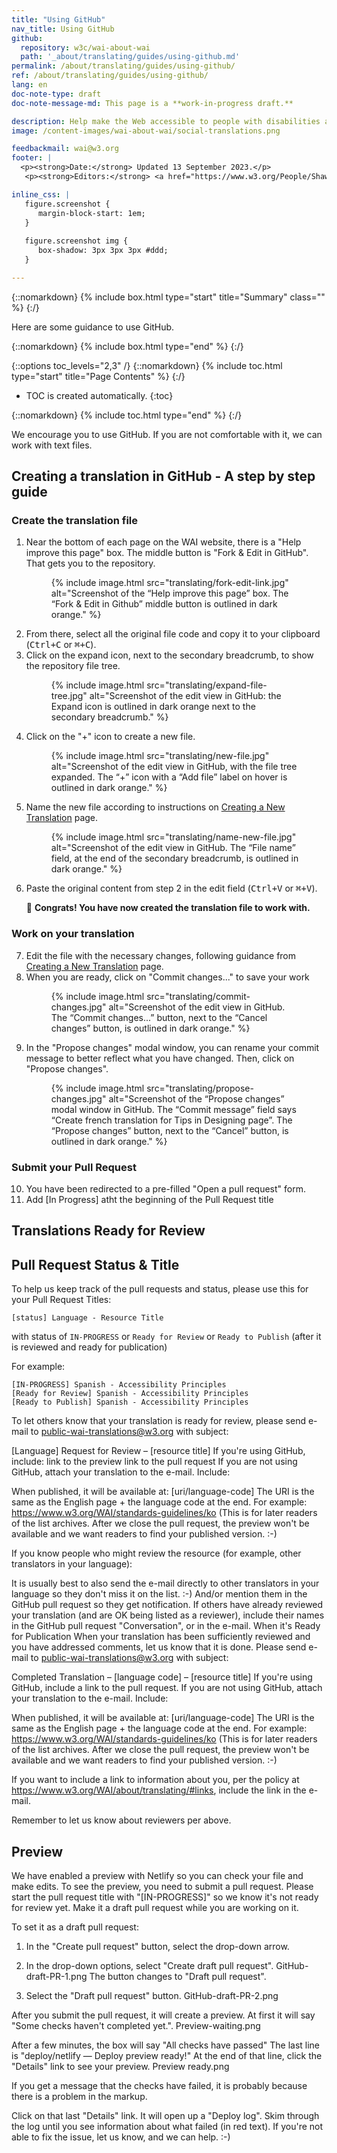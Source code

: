 ```yaml
---
title: "Using GitHub"
nav_title: Using GitHub
github:
  repository: w3c/wai-about-wai
  path: '_about/translating/guides/using-github.md'
permalink: /about/translating/guides/using-github/
ref: /about/translating/guides/using-github/
lang: en
doc-note-type: draft
doc-note-message-md: This page is a **work-in-progress draft.**

description: Help make the Web accessible to people with disabilities around the world. We appreciate your contributions to translating W3C WAI accessibility resources.
image: /content-images/wai-about-wai/social-translations.png

feedbackmail: wai@w3.org
footer: |
  <p><strong>Date:</strong> Updated 13 September 2023.</p>
   <p><strong>Editors:</strong> <a href="https://www.w3.org/People/Shawn/">Shawn Lawton Henry</a>, Rémi Bétin.</p>

inline_css: |
   figure.screenshot {
      margin-block-start: 1em;   
   }
   
   figure.screenshot img {
      box-shadow: 3px 3px 3px #ddd;
   }

---
```


{::nomarkdown}
{% include box.html type="start" title="Summary" class="" %}
{:/}

Here are some guidance to use GitHub.

{::nomarkdown}
{% include box.html type="end" %}
{:/}

{::options toc_levels="2,3" /}
{::nomarkdown}
{% include toc.html type="start" title="Page Contents" %}
{:/}

-   TOC is created automatically.
{:toc}

{::nomarkdown}
{% include toc.html type="end" %}
{:/}

We encourage you to use GitHub.
If you are not comfortable with it, we can work with text files.

## Creating a translation in GitHub - A step by step guide

### Create the translation file

<ol>
   <li>
   Near the bottom of each page on the WAI website, there is a "Help improve this page" box. The middle button is "Fork & Edit in GitHub". That gets you to the repository.
   <figure class="screenshot">
      {% include image.html src="translating/fork-edit-link.jpg" alt="Screenshot of the “Help improve this page” box. The “Fork & Edit in Github” middle button is outlined in dark orange." %}
   </figure>
   </li>
   <li>
   From there, select all the original file code and copy it to your clipboard (<kbd><kbd>Ctrl</kbd>+<kbd>C</kbd></kbd> or <kbd><kbd>⌘</kbd>+<kbd>C</kbd></kbd>).
   </li>
   <li>
   Click on the expand icon, next to the secondary breadcrumb, to show the repository file tree.
   <figure class="screenshot">
      {% include image.html src="translating/expand-file-tree.jpg" alt="Screenshot of the edit view in GitHub: the Expand icon is outlined in dark orange next to the secondary breadcrumb." %}
   </figure>
   </li>
   <li>
   Click on the "+" icon to create a new file.
   <figure class="screenshot">
      {% include image.html src="translating/new-file.jpg" alt="Screenshot of the edit view in GitHub, with the file tree expanded. The “+” icon with a “Add file” label on hover is outlined in dark orange." %}
   </figure>
   </li>
   <li>
   <p>Name the new file according to instructions on <a href="/wai-about-wai/about/translating/guides/new-translation/#create-file">Creating a New Translation</a> page.</p>
   <figure class="screenshot">
      {% include image.html src="translating/name-new-file.jpg" alt="Screenshot of the edit view in GitHub. The “File name” field, at the end of the secondary breadcrumb, is outlined in dark orange." %}
   </figure>
   </li>
   <li>
   Paste the original content from step 2 in the edit field (<kbd><kbd>Ctrl</kbd>+<kbd>V</kbd></kbd> or <kbd><kbd>⌘</kbd>+<kbd>V</kbd></kbd>).
   <p>&#127881; <strong>Congrats! You have now created the translation file to work with.</strong></p>
   </li>
</ol>

### Work on your translation

<ol start="7">
   <li>
   Edit the file with the necessary changes, following guidance from <a href="/wai-about-wai/about/translating/guides/new-translation/">Creating a New Translation</a> page.
   </li>
   <li>
   When you are ready, click on "Commit changes..." to save your work
   <figure class="screenshot">
      {% include image.html src="translating/commit-changes.jpg" alt="Screenshot of the edit view in GitHub. The “Commit changes...” button, next to the “Cancel changes” button, is outlined in dark orange." %}
   </figure>
   </li>
   <li>
   In the "Propose changes" modal window, you can rename your commit message to better reflect what you have changed. Then, click on "Propose changes".
   <figure class="screenshot">
      {% include image.html src="translating/propose-changes.jpg" alt="Screenshot of the “Propose changes” modal window in GitHub. The “Commit message” field says “Create french translation for Tips in Designing page”. The “Propose changes” button, next to the “Cancel” button, is outlined in dark orange." %}
   </figure>
   </li>
</ol>

### Submit your Pull Request

<ol start="10">
   <li>
   You have been redirected to a pre-filled "Open a pull request" form.
   </li>
   <li>Add [In Progress] atht the beginning of the Pull Request title
   </li>
</ol>


## Translations Ready for Review


## Pull Request Status & Title

To help us keep track of the pull requests and status, please use this for your Pull Request Titles:

`[status] Language - Resource Title`

with status of `IN-PROGRESS` or `Ready for Review` or `Ready to Publish` (after it is reviewed and ready for publication)

For example:

~~~
[IN-PROGRESS] Spanish - Accessibility Principles
[Ready for Review] Spanish - Accessibility Principles
[Ready to Publish] Spanish - Accessibility Principles
~~~

To let others know that your translation is ready for review, please send e-mail to public-wai-translations@w3.org with subject:

[Language] Request for Review – [resource title]
If you're using GitHub, include:
link to the preview
link to the pull request
If you are not using GitHub, attach your translation to the e-mail.
Include:

When published, it will be available at: [uri/language-code]
The URI is the same as the English page + the language code at the end. For example:
https://www.w3.org/WAI/standards-guidelines/ko (This is for later readers of the list archives. After we close the pull request, the preview won't be available and we want readers to find your published version. :-)

If you know people who might review the resource (for example, other translators in your language):

It is usually best to also send the e-mail directly to other translators in your language so they don't miss it on the list. :-)
And/or mention them in the GitHub pull request so they get notification.
If others have already reviewed your translation (and are OK being listed as a reviewer), include their names in the GitHub pull request "Conversation", or in the e-mail.
When it's Ready for Publication
When your translation has been sufficiently reviewed and you have addressed comments, let us know that it is done.
Please send e-mail to public-wai-translations@w3.org with subject:

Completed Translation – [language code] – [resource title]
If you're using GitHub, include a link to the pull request.
If you are not using GitHub, attach your translation to the e-mail.
Include:

When published, it will be available at: [uri/language-code]
The URI is the same as the English page + the language code at the end. For example:
https://www.w3.org/WAI/standards-guidelines/ko (This is for later readers of the list archives. After we close the pull request, the preview won't be available and we want readers to find your published version. :-)

If you want to include a link to information about you, per the policy at https://www.w3.org/WAI/about/translating/#links, include the link in the e-mail.

Remember to let us know about reviewers per above.

## Preview

We have enabled a preview with Netlify so you can check your file and make edits. To see the preview, you need to submit a pull request. Please start the pull request title with "[IN-PROGRESS]" so we know it's not ready for review yet. Make it a draft pull request while you are working on it.

To set it as a draft pull request:

1. In the "Create pull request" button, select the drop-down arrow.

2. In the drop-down options, select "Create draft pull request".
   GitHub-draft-PR-1.png
   The button changes to "Draft pull request".

3. Select the "Draft pull request" button.
   GitHub-draft-PR-2.png

After you submit the pull request, it will create a preview. At first it will say "Some checks haven't completed yet.".
Preview-waiting.png

After a few minutes, the box will say "All checks have passed"
The last line is "deploy/netlify — Deploy preview ready!"
At the end of that line, click the "Details" link to see your preview.
Preview ready.png

If you get a message that the checks have failed, it is probably because there is a problem in the markup.

Click on that last "Details" link.
It will open up a "Deploy log".
Skim through the log until you see information about what failed (in red text).
If you're not able to fix the issue, let us know, and we can help. :-)
